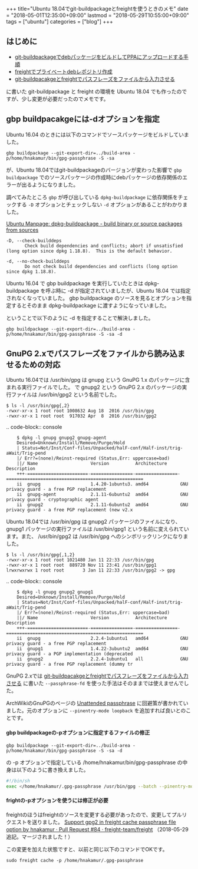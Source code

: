 +++
title="Ubuntu 18.04でgit-buildpackageとfreightを使うときのメモ"
date = "2018-05-01T12:35:00+09:00"
lastmod = "2018-05-29T10:55:00+09:00"
tags = ["ubuntu"]
categories = ["blog"]
+++


## はじめに

* [git-buildpackageでdebパッケージをビルドしてPPAにアップロードする手順](/blog/2017/07/05/how-to-build-deb-with-git-buildpackage/)
* [freightでプライベートdebレポジトリ作成](/blog/2017/08/05/create-private-deb-repository-with-freight/)
* [git-buildpacakgeとfreightでパスフレーズをファイルから入力させる](/blog/2017/08/28/use-passphrase-file-in-git-buildpackage-and-freight/)

に書いた git-buildpackage と freight の環境を Ubuntu 18.04 でも作ったのですが、少し変更が必要だったのでメモです。


## gbp buildpacakgeには-dオプションを指定

Ubuntu 16.04 のときには以下のコマンドでソースパッケージをビルドしていました。

```console
gbp buildpackage --git-export-dir=../build-area -p/home/hnakamur/bin/gpg-passphrase -S -sa
```

が、Ubuntu 18.04ではgit-buildpackageのバージョンが変わった影響で `gbp buildpackage` でのソースパッケージの作成時にdebパッケージの依存関係のエラーが出るようになりました。

調べてみたところ `gbp` が呼び出している `dpkg-buildpackage` に依存関係をチェックする `-D` オプションとチェックしない `-d` オプションがあることがわかりました。

[Ubuntu Manpage: dpkg-buildpackage - build binary or source packages from sources](http://manpages.ubuntu.com/manpages/bionic/en/man1/dpkg-buildpackage.1.html)

```text
-D, --check-builddeps
       Check build dependencies and conflicts; abort if unsatisfied (long option since dpkg 1.18.8).  This is the default behavior.

-d, --no-check-builddeps
       Do not check build dependencies and conflicts (long option since dpkg 1.18.8).
```

Ubuntu 16.04 で gbp buildpackage を実行していたときは dpkg-buildpackage を呼ぶ時に -d が指定されていましたが、Ubuntu 18.04 では指定されなくなっていました。 gbp buildpackage のソースを見るとオプションを指定するとそのまま dpkg-buildpackage に渡すようになっていました。

ということで以下のように -d を指定することで解決しました。

```console
gbp buildpackage --git-export-dir=../build-area -p/home/hnakamur/bin/gpg-passphrase -S -sa -d
```

## GnuPG 2.xでパスフレーズをファイルから読み込ませるための対応

Ubuntu 16.04では /usr/bin/gpg は gnupg という GnuPG 1.x のパッケージに含まれる実行ファイルでした。
で gnupg2 という GnuPG 2.x のパッケージの実行ファイルは /usr/bin/gpg2 という名前でした。

```console
$ ls -l /usr/bin/gpg{,2}
-rwxr-xr-x 1 root root 1008632 Aug 18  2016 /usr/bin/gpg
-rwxr-xr-x 1 root root  917032 Apr  8  2016 /usr/bin/gpg2
```

.. code-block:: console

        $ dpkg -l gnupg gnupg2 gnupg-agent
        Desired=Unknown/Install/Remove/Purge/Hold
        | Status=Not/Inst/Conf-files/Unpacked/halF-conf/Half-inst/trig-aWait/Trig-pend
        |/ Err?=(none)/Reinst-required (Status,Err: uppercase=bad)
        ||/ Name                    Version          Architecture     Description
        +++-=======================-================-================-====================================================
        ii  gnupg                   1.4.20-1ubuntu3. amd64            GNU privacy guard - a free PGP replacement
        ii  gnupg-agent             2.1.11-6ubuntu2  amd64            GNU privacy guard - cryptographic agent
        ii  gnupg2                  2.1.11-6ubuntu2  amd64            GNU privacy guard - a free PGP replacement (new v2.x

Ubuntu 18.04では /usr/bin/gpg は gnupg2 パッケージのファイルになり、gnupg1 パッケージの実行ファイルは /usr/bin/gpg1 という名前に変えられています。また、 /usr/bin/gpg2 は /usr/bin/gpg へのシンボリックリンクになりました。

```console
$ ls -l /usr/bin/gpg{,1,2}
-rwxr-xr-x 1 root root 1021480 Jan 11 22:33 /usr/bin/gpg
-rwxr-xr-x 1 root root  889720 Nov 11 23:41 /usr/bin/gpg1
lrwxrwxrwx 1 root root       3 Jan 11 22:33 /usr/bin/gpg2 -> gpg
```

.. code-block:: console

        $ dpkg -l gnupg gnupg2 gnupg1
        Desired=Unknown/Install/Remove/Purge/Hold
        | Status=Not/Inst/Conf-files/Unpacked/halF-conf/Half-inst/trig-aWait/Trig-pend
        |/ Err?=(none)/Reinst-required (Status,Err: uppercase=bad)
        ||/ Name                    Version          Architecture     Description
        +++-=======================-================-================-====================================================
        ii  gnupg                   2.2.4-1ubuntu1   amd64            GNU privacy guard - a free PGP replacement
        ii  gnupg1                  1.4.22-3ubuntu2  amd64            GNU privacy guard - a PGP implementation (deprecated
        ii  gnupg2                  2.2.4-1ubuntu1   all              GNU privacy guard - a free PGP replacement (dummy tr

GnuPG 2.xでは 
[git-buildpacakgeとfreightでパスフレーズをファイルから入力させる](/blog/2017/08/28/use-passphrase-file-in-git-buildpackage-and-freight/)
に書いた `--passphrase-fd` を使った手法はそのままでは使えませんでした。

ArchWikiのGnuPGのページの [Unattended passphrase](https://wiki.archlinux.org/index.php/GnuPG#Unattended_passphrase)  に回避策が書かれていました。元のオプションに `--pinentry-mode loopback` を追加すれば良いとのことです。

#### gbp buildpackageの-pオプションに指定するファイルの修正

```console
gbp buildpackage --git-export-dir=../build-area -p/home/hnakamur/bin/gpg-passphrase -S -sa -d
```

の -p オプションで指定している /home/hnakamur/bin/gpg-passphrase の中身は以下のように書き換えました。

```bash
#!/bin/sh
exec </home/hnakamur/.gpg-passphrase /usr/bin/gpg --batch --pinentry-mode loopback --passphrase-fd 0 "$@"
```

#### frightの-pオプションを使うには修正が必要

freightのほうはfreightのソースを変更する必要があったので、変更してプルリクエストを送りました。
[Support gpg2 in freight cache passphrase file option by hnakamur · Pull Request #84 · freight-team/freight](https://github.com/freight-team/freight/pull/84)
（2018-05-29追記。マージされました！）

この変更を加えた状態ですと、以前と同じ以下のコマンドでOKです。

```console
sudo freight cache -p /home/hnakamur/.gpg-passphrase
